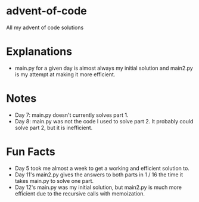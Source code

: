 # advent-of-code
All my advent of code solutions

# Explanations
- main.py for a given day is almost always my initial solution and main2.py is my attempt at making it more efficient.

# Notes
- Day 7: main.py doesn't currently solves part 1.
- Day 8: main.py was not the code I used to solve part 2. It probably could solve part 2, but it is inefficient.

# Fun Facts
- Day 5 took me almost a week to get a working and efficient solution to. 
- Day 11's main2.py gives the answers to both parts in 1 / 16 the time it takes main.py to solve one part.
- Day 12's main.py was my initial solution, but main2.py is much more efficient due to the recursive calls with memoization.